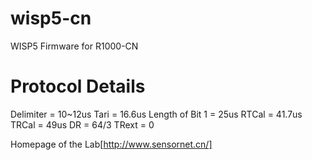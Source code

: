 # wisp5-cn
WISP5 Firmware for R1000-CN


# Protocol Details

Delimiter = 10~12us
Tari = 16.6us
Length of Bit 1 = 25us
RTCal = 41.7us
TRCal = 49us
DR = 64/3
TRext = 0

Homepage of the Lab[http://www.sensornet.cn/]
